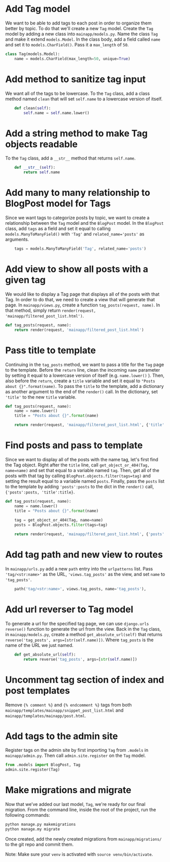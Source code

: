 
# Add Tag model

We want to be able to add tags to each post in order to organize them better by topic.  To do that we'll create a new `Tag` model.  Create the `Tag` model by adding a new class into `mainapp/models.py`. Name the class `Tag` and make it extend `models.Model`. In the class body, add a field called `name` and set it to `models.CharField()`. Pass it a `max_length` of `50`.
```python
class Tag(models.Model):
    name = models.CharField(max_length=50, unique=True)
```

# Add method to sanitize tag input

We want all of the tags to be lowercase. To the `Tag` class, add a class method named `clean` that will set `self.name` to a lowercase version of itself.

```python
    def clean(self):
        self.name = self.name.lower()
```

# Add a string method to make Tag objects readable

To the `Tag` class, add a `__str__` method that returns `self.name`.

```python
    def __str__(self):
        return self.name
```

# Add many to many relationship to BlogPost model for Tags

Since we want tags to categorize posts by topic, we want to create a relationship between the `Tag` model and the `BlogPost` model.  In the `BlogPost` class, add `tags` as a field and set it equal to calling `models.ManyToManyField()` with `'Tag'` and `related_name='posts'` as arguments.
```python
    tags = models.ManyToManyField('Tag', related_name='posts')
```

# Add view to show all posts with a given tag

We would like to display a Tag page that displays all of the posts with that Tag.  In order to do that, we need to create a view that will generate that page.  In `mainapp/views.py`, create a function `tag_posts(request, name)`.  In that method, simply return `render(request, 'mainapp/filtered_post_list.html')`.


```python
def tag_posts(request, name):
    return render(request, 'mainapp/filtered_post_list.html')
```

# Pass title to template

Continuing in the `tag_posts` method, we want to pass a title for the `Tag` page to the template.  Before the `return` line, clean the incoming `name` parameter by setting it equal to a lowercase version of itself (e.g. `name.lower()` ).  Then, also before the `return`,  create a `title` variable and set it equal to `"Posts about {}".format(name)`. To pass the `title` to the template, add a dictionary as another argument to the end of the `render()` call. In the dictionary, set `'title'` to the new `title` variable. 

```python
def tag_posts(request, name):
    name = name.lower()
    title = "Posts about {}".format(name)

    return render(request, 'mainapp/filtered_post_list.html', {'title':title})
```

# Find posts and pass to template

Since we want to display all of the posts with the name tag, let's first find the Tag object.  Right after the `title` line, call `get_object_or_404(Tag, name=name)` and set that equal to a variable named `tag`.  Then, get all of the posts with that tag by calling `BlogPost.objects.filter(tags=tag)` and setting the result equal to a variable named `posts`. Finally, pass the `posts` list to the template by adding `'posts':posts` to the dict in the `render()` call, `{'posts':posts, 'title':title}`.

```python
def tag_posts(request, name):
    name = name.lower()
    title = "Posts about {}".format(name)
    
    tag = get_object_or_404(Tag, name=name)
    posts = BlogPost.objects.filter(tags=tag)

    return render(request, 'mainapp/filtered_post_list.html', {'posts':posts, 'title':title})
```

# Add tag path and new view to routes

In `mainapp/urls.py` add a new `path` entry into the `urlpatterns` list. Pass ``'tag/<str:name>'`` as the URL, ``'views.tag_posts'`` as the view, and set `name` to `'tag_posts'`.

```python
    path('tag/<str:name>', views.tag_posts, name='tag_posts'),
```

# Add url reverser to Tag model

To generate a url for the specified tag page, we can use `django.urls` `reverse()` function to generate the url from the view. Back in the `Tag` class, in `mainapp/models.py`, create a method `get_absolute_url(self)` that returns `reverse('tag_posts', args=[str(self.name)])`. Where `tag_posts` is the name of the URL we just named. 
```python
    def get_absolute_url(self):
        return reverse('tag_posts', args=[str(self.name)])
```

# Uncomment tag section of index and post templates

Remove `{% comment %}` and `{% endcomment %}` tags from both `mainapp/templates/mainapp/snippet_post_list.html` and `mainapp/templates/mainapp/post.html`.

# Add tags to the admin site

Register tags on the admin site by first importing `Tag` from `.models` in `mainapp/admin.py`. Then call `admin.site.register` on the `Tag` model.


```python
from .models import BlogPost, Tag
admin.site.register(Tag)
```

# Make migrations and migrate

Now that we’ve added our last model, `Tag`, we're ready for our final migration. From the command line, inside the root of the project, run the following commands:

```python
python manage.py makemigrations
python manage.my migrate
```

Once created, add the newly created migrations from `mainapp/migrations/` to the git repo and commit them.

Note: Make sure your `venv` is activated with `source venv/bin/activate`.
 
